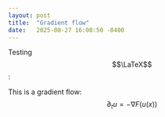 ```yaml
---
layout: post
title:  "Gradient flow"
date:   2025-08-27 16:08:50 -0400
---
```


Testing $$\LaTeX$$: 

This is a gradient flow:
$$
    \partial_t u = -\nabla F(u(x)) \tag{1}
$$

